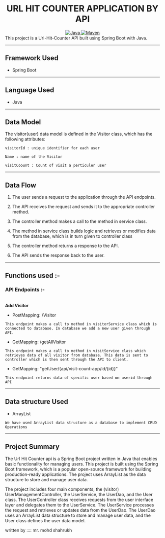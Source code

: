 <center>
<h1> URL HIT COUNTER APPLICATION BY API </h1>
</center>
<center>
<a href="Java url">
    <img alt="Java" src="https://img.shields.io/badge/Java->=8-darkblue.svg" />
</a>
<a href="Maven url" >
    <img alt="Maven" src="https://img.shields.io/badge/maven-3.0.5-brightgreen.svg" />
</a>
</center>
This project is a Url-Hit-Counter API built using Spring Boot with Java.

---

## Framework Used
* Spring Boot

---

## Language Used
* Java

---

## Data Model

The visitor(user) data model is defined in the Visitor class, which has the following attributes:
```
visitorId : unique identifier for each user

Name : name of the Visitor

visitCoount : Count of visit a perticuler user
```

---

## Data Flow

1. The user sends a request to the application through the API endpoints.
2. The API receives the request and sends it to the appropriate controller method.
3. The controller method makes a call to the method in service class.

4. The method in service class builds logic and retrieves or modifies data from the database, which is in turn given to controller class
5. The controller method returns a response to the API.
6. The API sends the response back to the user.

---

## Functions used :-

### API Endpoints :-
</br>
<b> Add Visitor </b>

* PostMapping: /Visitor
```
This endpoint makes a call to method in visitorService class which is connected to database. In database we add a new user given through API.
```

* GetMapping: /getAllVisitor
```
This endpoint makes a call to method in visitService class which retrieves data of all visitor from database. This data is sent to controller which is then sent through the API to client.
```

* GetMapping: "getUser/{api/visit-count-app/id/{id}}"
```
This endpoint returns data of specific user based on userid through API
```

---

## Data structure Used
* ArrayList
```
We have used ArrayList data structure as a database to implement CRUD Operations 
```
---

## Project Summary

The Url Hit Counter api  is a Spring Boot project written in Java that enables basic functionality for managing users. This project is built using the Spring Boot framework, which is a popular open-source framework for building production-ready applications. The project uses ArrayList as the data structure to store and manage user data.

The project includes four main components, the (visitor) UserManagementController, the UserService, the UserDao, and the User class. The UserController class receives requests from the user interface layer and delegates them to the UserService. The UserService processes the request and retrieves or updates data from the UserDao. The UserDao uses an ArrayList data structure to store and manage user data, and the User class defines the user data model.

 written by :::: mr. mohd shahrukh
